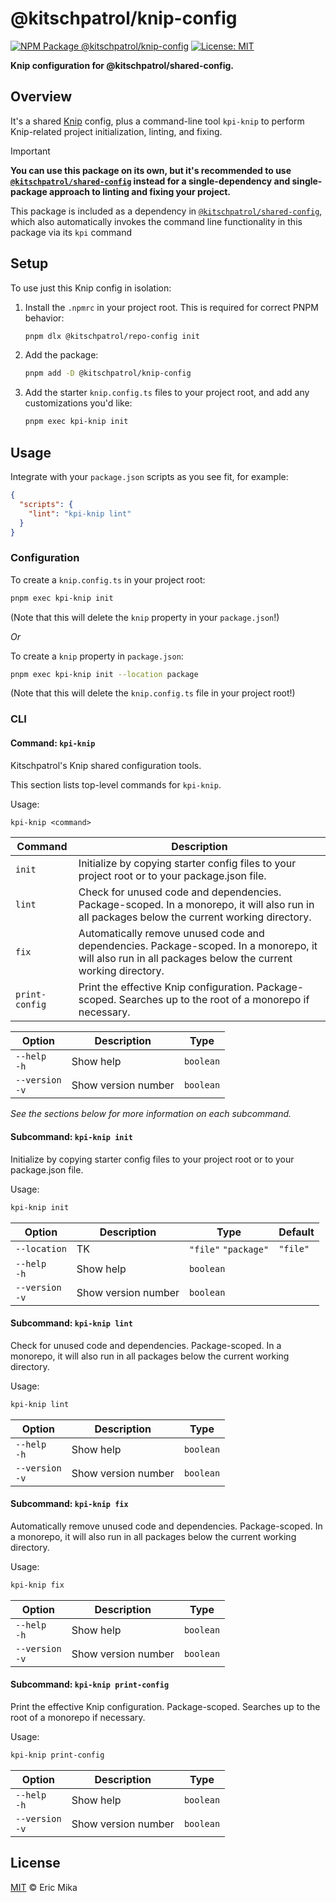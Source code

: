 <!--+ Warning: Content inside HTML comment blocks was generated by mdat and may be overwritten. +-->

<!-- title -->

# @kitschpatrol/knip-config

<!-- /title -->

<!-- badges -->

[![NPM Package @kitschpatrol/knip-config](https://img.shields.io/npm/v/@kitschpatrol/knip-config.svg)](https://npmjs.com/package/@kitschpatrol/knip-config)
[![License: MIT](https://img.shields.io/badge/License-MIT-yellow.svg)](https://opensource.org/licenses/MIT)

<!-- /badges -->

<!-- description -->

**Knip configuration for @kitschpatrol/shared-config.**

<!-- /description -->

## Overview

It's a shared [Knip](https://knip.dev) config, plus a command-line tool `kpi-knip` to perform Knip-related project initialization, linting, and fixing.

<!-- recommendation -->

> [!IMPORTANT]
>
> **You can use this package on its own, but it's recommended to use [`@kitschpatrol/shared-config`](https://www.npmjs.com/package/@kitschpatrol/shared-config) instead for a single-dependency and single-package approach to linting and fixing your project.**
>
> This package is included as a dependency in [`@kitschpatrol/shared-config`](https://www.npmjs.com/package/@kitschpatrol/shared-config), which also automatically invokes the command line functionality in this package via its `kpi` command

<!-- /recommendation -->

## Setup

To use just this Knip config in isolation:

1. Install the `.npmrc` in your project root. This is required for correct PNPM behavior:

   ```sh
   pnpm dlx @kitschpatrol/repo-config init
   ```

2. Add the package:

   ```sh
   pnpm add -D @kitschpatrol/knip-config
   ```

3. Add the starter `knip.config.ts` files to your project root, and add any customizations you'd like:

   ```sh
   pnpm exec kpi-knip init
   ```

## Usage

Integrate with your `package.json` scripts as you see fit, for example:

```json
{
  "scripts": {
    "lint": "kpi-knip lint"
  }
}
```

### Configuration

To create a `knip.config.ts` in your project root:

```sh
pnpm exec kpi-knip init
```

(Note that this will delete the `knip` property in your `package.json`!)

_Or_

To create a `knip` property in `package.json`:

```sh
pnpm exec kpi-knip init --location package
```

(Note that this will delete the `knip.config.ts` file in your project root!)

### CLI

<!-- cli-help -->

#### Command: `kpi-knip`

Kitschpatrol's Knip shared configuration tools.

This section lists top-level commands for `kpi-knip`.

Usage:

```txt
kpi-knip <command>
```

| Command        | Description                                                                                                                                             |
| -------------- | ------------------------------------------------------------------------------------------------------------------------------------------------------- |
| `init`         | Initialize by copying starter config files to your project root or to your package.json file.                                                           |
| `lint`         | Check for unused code and dependencies. Package-scoped. In a monorepo, it will also run in all packages below the current working directory.            |
| `fix`          | Automatically remove unused code and dependencies. Package-scoped. In a monorepo, it will also run in all packages below the current working directory. |
| `print-config` | Print the effective Knip configuration. Package-scoped. Searches up to the root of a monorepo if necessary.                                             |

| Option              | Description         | Type      |
| ------------------- | ------------------- | --------- |
| `--help`<br>`-h`    | Show help           | `boolean` |
| `--version`<br>`-v` | Show version number | `boolean` |

_See the sections below for more information on each subcommand._

#### Subcommand: `kpi-knip init`

Initialize by copying starter config files to your project root or to your package.json file.

Usage:

```txt
kpi-knip init
```

| Option              | Description         | Type                 | Default  |
| ------------------- | ------------------- | -------------------- | -------- |
| `--location`        | TK                  | `"file"` `"package"` | `"file"` |
| `--help`<br>`-h`    | Show help           | `boolean`            |          |
| `--version`<br>`-v` | Show version number | `boolean`            |          |

#### Subcommand: `kpi-knip lint`

Check for unused code and dependencies. Package-scoped. In a monorepo, it will also run in all packages below the current working directory.

Usage:

```txt
kpi-knip lint
```

| Option              | Description         | Type      |
| ------------------- | ------------------- | --------- |
| `--help`<br>`-h`    | Show help           | `boolean` |
| `--version`<br>`-v` | Show version number | `boolean` |

#### Subcommand: `kpi-knip fix`

Automatically remove unused code and dependencies. Package-scoped. In a monorepo, it will also run in all packages below the current working directory.

Usage:

```txt
kpi-knip fix
```

| Option              | Description         | Type      |
| ------------------- | ------------------- | --------- |
| `--help`<br>`-h`    | Show help           | `boolean` |
| `--version`<br>`-v` | Show version number | `boolean` |

#### Subcommand: `kpi-knip print-config`

Print the effective Knip configuration. Package-scoped. Searches up to the root of a monorepo if necessary.

Usage:

```txt
kpi-knip print-config
```

| Option              | Description         | Type      |
| ------------------- | ------------------- | --------- |
| `--help`<br>`-h`    | Show help           | `boolean` |
| `--version`<br>`-v` | Show version number | `boolean` |

<!-- /cli-help -->

<!-- license -->

## License

[MIT](license.txt) © Eric Mika

<!-- /license -->
